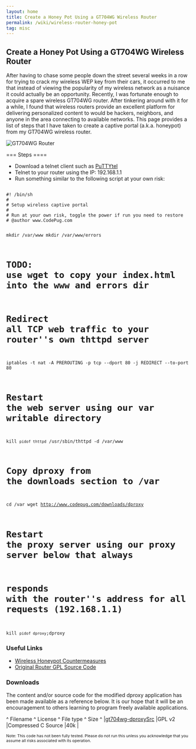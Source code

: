 ```yaml
---
layout: home
title: Create a Honey Pot Using a GT704WG Wireless Router
permalink: /wiki/wireless-router-honey-pot
tag: misc
---
```


## Create a Honey Pot Using a GT704WG Wireless Router

After having to chase some people down the street several weeks in a row for trying to crack my wireless WEP key from their cars, it occurred to me that instead of viewing the popularity of my wireless network as a nuisance it could actually be an opportunity. Recently, I was fortunate enough to acquire a spare wireless GT704WG router. After tinkering around with it for a while, I found that wireless routers provide an excellent platform for delivering personalized content to would be hackers, neighbors, and anyone in the area connecting to available networks. This page provides a list of steps that I have taken to create a captive portal (a.k.a. honeypot) from my GT704WG wireless router.

![GT704WG Router](gt704wgRouter.jpg)

=== Steps ====
  * Download a telnet client such as <a href="http://ftp.chiark.greenend.org.uk/%7Esgtatham/putty" target="0">PuTTYtel</a>
  * Telnet to your router using the IP: 192.168.1.1
  * Run something similar to the following script at your own risk: 
<code>
#! /bin/sh
#
# Setup wireless captive portal
#
# Run at your own risk, toggle the power if run you need to restore
# @author www.CodePug.com

mkdir /var/www
mkdir /var/www/errors
# TODO: use wget to copy your index.html into the www and errors dir

# Redirect all TCP web traffic to your router''s own thttpd server
iptables -t nat -A PREROUTING -p tcp --dport 80 -j REDIRECT --to-port 80

# Restart the web server using our var writable directory
kill `pidof thttpd`
/usr/sbin/thttpd -d /var/www

# Copy dproxy from the downloads section to /var
cd /var
wget http://www.codepug.com/downloads/dproxy

# Restart the proxy server using our proxy server below that always
# responds with the router''s address for all requests (192.168.1.1)
kill `pidof dproxy`;dproxy
</code>

### Useful Links
  * [Wireless Honeypot Countermeasures](http://www.securityfocus.com/infocus/1761)
  * [Original Router GPL Source Code](http://www.google.com/search?q=%61ctiontec+open+source&amp;btnI=I%27m+Feeling+Lucky)

### Downloads
The content and/or source code for the modified dproxy application has been made available as a reference below. It is our hope that it will be an encouragement to others learning to program freely available applications.

^ Filename	^ License	^ File type	^ Size	^
|[gt704wg-dproxySrc](http://www.codepug.com/downloads/gt704wg-dproxySrc.zip)	|GPL v2	|Compressed C Source	|40k	|

<html>
        <span style="font-size: 8pt;">
                Note: This code has not been fully tested. Please do not run this unless you acknowledge that you assume all risks associated with its operation.
        </span>
        </html>
